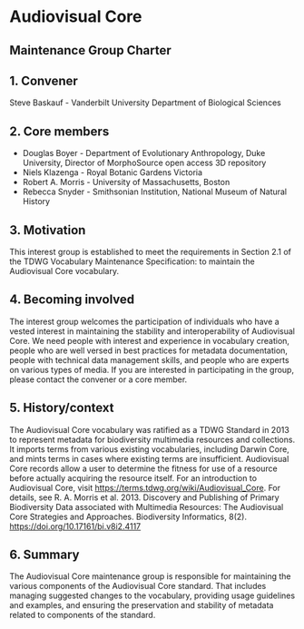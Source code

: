 # Audiovisual Core 
## Maintenance Group Charter 

## 1. Convener 

Steve Baskauf - Vanderbilt University Department of Biological Sciences

## 2. Core members 

* Douglas Boyer - Department of Evolutionary Anthropology, Duke University, Director of MorphoSource open access 3D repository  
* Niels Klazenga - Royal Botanic Gardens Victoria  
* Robert A. Morris - University of Massachusetts, Boston  
* Rebecca Snyder - Smithsonian Institution, National Museum of Natural History  

## 3. Motivation 

This interest group is established to meet the requirements in Section 2.1 of the TDWG Vocabulary Maintenance 
Specification: to maintain the Audiovisual Core vocabulary.

## 4. Becoming involved 

The interest group welcomes the participation of individuals who have a vested interest
in maintaining the stability and interoperability of Audiovisual Core. We need people with interest and experience in 
vocabulary creation, people who are well versed in best practices for metadata documentation, people with technical 
data management skills, and people who are experts on various types of media. If you are interested in participating 
in the group, please contact the convener or a core member.

## 5. History/context 

The Audiovisual Core vocabulary was ratified as a TDWG Standard in 2013 to represent metadata for biodiversity
multimedia resources and collections. It imports terms from various existing vocabularies, including Darwin Core,
and mints terms in cases where existing terms are insufficient. Audiovisual Core records allow a user to determine the 
fitness for use of a resource before actually acquiring the resource itself. For an introduction to Audiovisual Core, 
visit https://terms.tdwg.org/wiki/Audiovisual_Core. For details, see R. A. Morris et al. 2013. Discovery and Publishing 
of Primary Biodiversity Data associated with Multimedia Resources: The Audiovisual Core Strategies and Approaches. 
Biodiversity Informatics, 8(2). https://doi.org/10.17161/bi.v8i2.4117 

## 6. Summary 

The Audiovisual Core maintenance group is responsible for maintaining the various components of the Audiovisual Core 
standard. That includes managing suggested changes to the vocabulary, providing usage guidelines and examples, and 
ensuring the preservation and stability of metadata related to components of the standard. 

